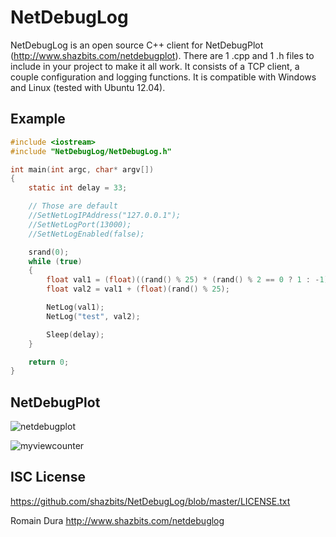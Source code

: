 NetDebugLog
===========

NetDebugLog is an open source C++ client for NetDebugPlot (http://www.shazbits.com/netdebugplot). There are 1 .cpp and 1 .h files to include in your project to make it all work. It consists of a TCP client, a couple configuration and logging functions. It is compatible with Windows and Linux (tested with Ubuntu 12.04).


## Example

```c
#include <iostream>
#include "NetDebugLog/NetDebugLog.h"

int main(int argc, char* argv[])
{
	static int delay = 33;

	// Those are default
	//SetNetLogIPAddress("127.0.0.1");
	//SetNetLogPort(13000);
	//SetNetLogEnabled(false);

	srand(0);
	while (true)
	{
		float val1 = (float)((rand() % 25) * (rand() % 2 == 0 ? 1 : -1));
		float val2 = val1 + (float)(rand() % 25);

		NetLog(val1);
		NetLog("test", val2);

		Sleep(delay);
	}

	return 0;
}
```

## NetDebugPlot

![netdebugplot](http://www.shazbits.com/images/netdebugplot-unzoom.png)

![myviewcounter](http://www.shazbits.com/viewcounter.png)

## ISC License

https://github.com/shazbits/NetDebugLog/blob/master/LICENSE.txt

Romain Dura
http://www.shazbits.com/netdebuglog
